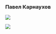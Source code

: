 ### Павел Карнаухов

![](https://komarev.com/ghpvc/?username=chertyhansky)

![](https://github-profile-summary-cards.vercel.app/api/cards/profile-details?username=chertyhansky&theme=dark)

<!--
**chertyhansky/chertyhansky** is a ✨ _special_ ✨ repository because its `README.md` (this file) appears on your GitHub profile.

Here are some ideas to get you started:

- 🔭 I’m currently working on ...
- 🌱 I’m currently learning ...
- 👯 I’m looking to collaborate on ...
- 🤔 I’m looking for help with ...
- 💬 Ask me about ...
- 📫 How to reach me: ...
- 😄 Pronouns: ...
- ⚡ Fun fact: ...
-->
